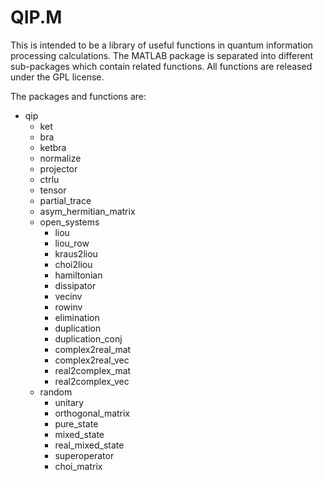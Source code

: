 QIP.M
=====

This is intended to be a library of useful functions in quantum
information processing calculations.  The MATLAB package is separated
into different sub-packages which contain related functions. All
functions are released under the GPL license.

The packages and functions are:

+ qip
  - ket
  - bra
  - ketbra
  - normalize
  - projector
  - ctrlu
  - tensor
  - partial_trace
  - asym_hermitian_matrix
  - open_systems
    * liou
    * liou_row
    * kraus2liou
    * choi2liou
    * hamiltonian
    * dissipator
    * vecinv
    * rowinv
    * elimination
    * duplication
    * duplication_conj
    * complex2real_mat
    * complex2real_vec
    * real2complex_mat
    * real2complex_vec
  - random
    * unitary
    * orthogonal_matrix
    * pure_state
    * mixed_state
    * real_mixed_state
    * superoperator
    * choi_matrix
